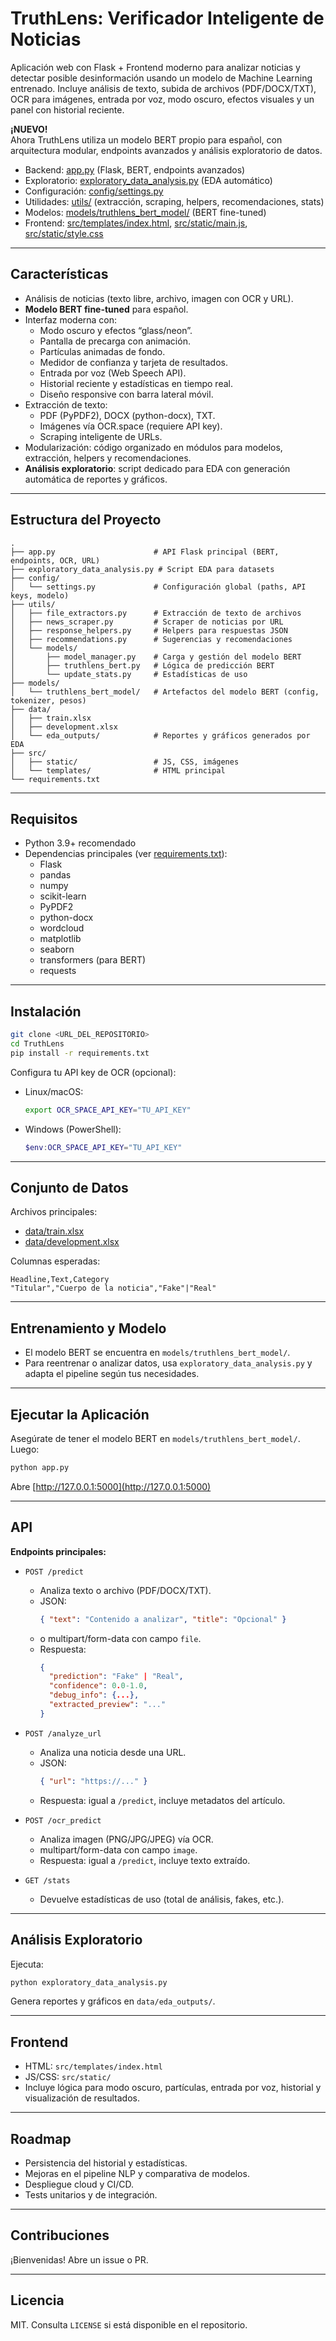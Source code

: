 # TruthLens: Verificador Inteligente de Noticias

Aplicación web con Flask + Frontend moderno para analizar noticias y detectar posible desinformación usando un modelo de Machine Learning entrenado. Incluye análisis de texto, subida de archivos (PDF/DOCX/TXT), OCR para imágenes, entrada por voz, modo oscuro, efectos visuales y un panel con historial reciente.

**¡NUEVO!**  
Ahora TruthLens utiliza un modelo BERT propio para español, con arquitectura modular, endpoints avanzados y análisis exploratorio de datos.

- Backend: [app.py](app.py) (Flask, BERT, endpoints avanzados)
- Exploratorio: [exploratory_data_analysis.py](exploratory_data_analysis.py) (EDA automático)
- Configuración: [config/settings.py](config/settings.py)
- Utilidades: [utils/](utils/) (extracción, scraping, helpers, recomendaciones, stats)
- Modelos: [models/truthlens_bert_model/](models/truthlens_bert_model/) (BERT fine-tuned)
- Frontend: [src/templates/index.html](src/templates/index.html), [src/static/main.js](src/static/main.js), [src/static/style.css](src/static/style.css)

---

## Características

- Análisis de noticias (texto libre, archivo, imagen con OCR y URL).
- **Modelo BERT fine-tuned** para español.
- Interfaz moderna con:
  - Modo oscuro y efectos “glass/neon”.
  - Pantalla de precarga con animación.
  - Partículas animadas de fondo.
  - Medidor de confianza y tarjeta de resultados.
  - Entrada por voz (Web Speech API).
  - Historial reciente y estadísticas en tiempo real.
  - Diseño responsive con barra lateral móvil.
- Extracción de texto:
  - PDF (PyPDF2), DOCX (python-docx), TXT.
  - Imágenes vía OCR.space (requiere API key).
  - Scraping inteligente de URLs.
- Modularización: código organizado en módulos para modelos, extracción, helpers y recomendaciones.
- **Análisis exploratorio**: script dedicado para EDA con generación automática de reportes y gráficos.

---

## Estructura del Proyecto

```
.
├── app.py                      # API Flask principal (BERT, endpoints, OCR, URL)
├── exploratory_data_analysis.py # Script EDA para datasets
├── config/
│   └── settings.py             # Configuración global (paths, API keys, modelo)
├── utils/
│   ├── file_extractors.py      # Extracción de texto de archivos
│   ├── news_scraper.py         # Scraper de noticias por URL
│   ├── response_helpers.py     # Helpers para respuestas JSON
│   ├── recommendations.py      # Sugerencias y recomendaciones
│   └── models/
│       ├── model_manager.py    # Carga y gestión del modelo BERT
│       ├── truthlens_bert.py   # Lógica de predicción BERT
│       └── update_stats.py     # Estadísticas de uso
├── models/
│   └── truthlens_bert_model/   # Artefactos del modelo BERT (config, tokenizer, pesos)
├── data/
│   ├── train.xlsx
│   ├── development.xlsx
│   └── eda_outputs/            # Reportes y gráficos generados por EDA
├── src/
│   ├── static/                 # JS, CSS, imágenes
│   └── templates/              # HTML principal
└── requirements.txt
```

---

## Requisitos

- Python 3.9+ recomendado
- Dependencias principales (ver [requirements.txt](requirements.txt)):
  - Flask
  - pandas
  - numpy
  - scikit-learn
  - PyPDF2
  - python-docx
  - wordcloud
  - matplotlib
  - seaborn
  - transformers (para BERT)
  - requests

---

## Instalación

```bash
git clone <URL_DEL_REPOSITORIO>
cd TruthLens
pip install -r requirements.txt
```

Configura tu API key de OCR (opcional):

- Linux/macOS:
  ```bash
  export OCR_SPACE_API_KEY="TU_API_KEY"
  ```
- Windows (PowerShell):
  ```powershell
  $env:OCR_SPACE_API_KEY="TU_API_KEY"
  ```

---

## Conjunto de Datos

Archivos principales:  
- [data/train.xlsx](data/train.xlsx)  
- [data/development.xlsx](data/development.xlsx)

Columnas esperadas:
```
Headline,Text,Category
"Titular","Cuerpo de la noticia","Fake"|"Real"
```

---

## Entrenamiento y Modelo

- El modelo BERT se encuentra en `models/truthlens_bert_model/`.
- Para reentrenar o analizar datos, usa `exploratory_data_analysis.py` y adapta el pipeline según tus necesidades.

---

## Ejecutar la Aplicación

Asegúrate de tener el modelo BERT en `models/truthlens_bert_model/`. Luego:

```bash
python app.py
```

Abre [http://127.0.0.1:5000](http://127.0.0.1:5000)

---

## API

**Endpoints principales:**

- `POST /predict`
  - Analiza texto o archivo (PDF/DOCX/TXT).
  - JSON:
    ```json
    { "text": "Contenido a analizar", "title": "Opcional" }
    ```
  - o multipart/form-data con campo `file`.
  - Respuesta:
    ```json
    {
      "prediction": "Fake" | "Real",
      "confidence": 0.0-1.0,
      "debug_info": {...},
      "extracted_preview": "..."
    }
    ```

- `POST /analyze_url`
  - Analiza una noticia desde una URL.
  - JSON:
    ```json
    { "url": "https://..." }
    ```
  - Respuesta: igual a `/predict`, incluye metadatos del artículo.

- `POST /ocr_predict`
  - Analiza imagen (PNG/JPG/JPEG) vía OCR.
  - multipart/form-data con campo `image`.
  - Respuesta: igual a `/predict`, incluye texto extraído.

- `GET /stats`
  - Devuelve estadísticas de uso (total de análisis, fakes, etc.).

---

## Análisis Exploratorio

Ejecuta:

```bash
python exploratory_data_analysis.py
```

Genera reportes y gráficos en `data/eda_outputs/`.

---

## Frontend

- HTML: `src/templates/index.html`
- JS/CSS: `src/static/`
- Incluye lógica para modo oscuro, partículas, entrada por voz, historial y visualización de resultados.

---

## Roadmap

- Persistencia del historial y estadísticas.
- Mejoras en el pipeline NLP y comparativa de modelos.
- Despliegue cloud y CI/CD.
- Tests unitarios y de integración.

---

## Contribuciones

¡Bienvenidas! Abre un issue o PR.

---

## Licencia

MIT. Consulta `LICENSE` si está disponible en el repositorio.